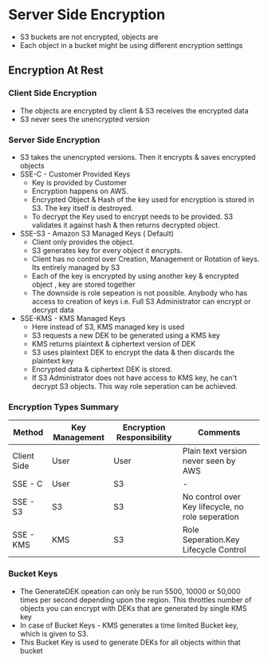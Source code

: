 # Server Side Encryption

* S3 buckets are not encrypted, objects are
* Each object in a bucket might be using different encryption settings

## Encryption At Rest

### Client Side Encryption
* The objects are encrypted by client & S3 receives the encrypted data
* S3 never sees the unencrypted version
### Server Side Encryption
* S3 takes the unencrypted versions. Then it encrypts & saves encrypted objects
* SSE-C - Customer Provided Keys
    * Key is provided by Customer
    * Encryption happens on AWS. 
    * Encrypted Object & Hash of the key used for encryption is stored in S3. The key itself is destroyed.
    * To decrypt the Key used to encrypt needs to be provided. S3 validates it against hash & then returns decrypted object.
* SSE-S3 - Amazon S3 Managed Keys ( Default)
    * Client only provides the object.
    * S3 generates key for every object it encrypts.
    * Client has no control over Creation, Management or Rotation of keys. Its entirely managed by S3
    * Each of the key is encrypted by using another key & encrypted object , key are stored together
    * The downside is role sepeation is not possible. Anybody who has access to creation of keys i.e. Full S3 Administrator can encrypt or decrypt data
* SSE-KMS - KMS Managed Keys
    * Here instead of S3, KMS managed key is used
    * S3 requests a new DEK to be generated using a KMS key
    * KMS returns plaintext & ciphertext version of DEK
    * S3 uses plaintext DEK to encrypt the data & then discards the plaintext key
    * Encrypted data & ciphertext DEK is stored.
    * If S3 Administrator does not have access to KMS key, he can't decrypt S3 objects. This way role seperation can be achieved.

### Encryption Types Summary

| Method | Key Management | Encryption Responsibility | Comments |
| ------- | ------------- | ------------------------- | -------- |
| Client Side | User | User | Plain text version never seen by AWS |
| SSE - C | User | S3 | - |
| SSE - S3 | S3 | S3 | No control over Key lifecycle, no role seperation |
| SSE - KMS | KMS | S3 | Role Seperation.Key Lifecycle Control |

### Bucket Keys
* The GenerateDEK opeation can only be run  5500, 10000 or 50,000 times per second depending upon the region. This throttles number of objects you can encrypt with DEKs that are generated by single KMS key
* In case of Bucket Keys - KMS generates a time limited Bucket key, which is given to S3.
* This Bucket Key is used to generate DEKs for all objects within that bucket
